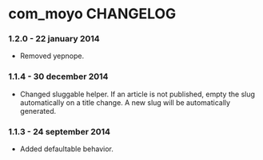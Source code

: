 # com_moyo CHANGELOG### 1.2.0 - 22 january 2014* Removed yepnope.### 1.1.4 - 30 december 2014* Changed sluggable helper. If an article is not published, empty the slug automatically on a title change. A new slug will be automatically generated.### 1.1.3 - 24 september 2014* Added defaultable behavior.